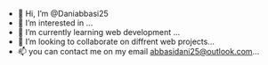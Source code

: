 - 👋 Hi, I’m @Daniabbasi25
- 👀 I’m interested in ...
- 🌱 I’m currently learning web development ...
- 💞️ I’m looking to collaborate on diffrent web projects...
- 📫 you can contact me on my email abbasidani25@outlook.com...

<!---
Daniabbasi25/Daniabbasi25 is a ✨ special ✨ repository because its `README.md` (this file) appears on your GitHub profile.
You can click the Preview link to take a look at your changes.
--->
